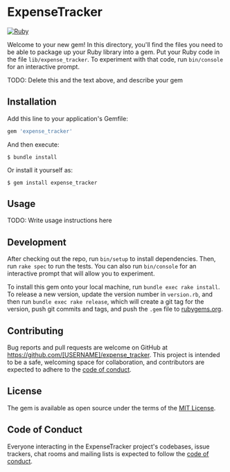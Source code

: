 # ExpenseTracker

[![Ruby](https://github.com/jsbezerra/expense_tracker/actions/workflows/tests.yml/badge.svg)](https://github.com/jsbezerra/expense_tracker/actions/workflows/tests.yml)

Welcome to your new gem! In this directory, you'll find the files you need to be able to package up your Ruby library into a gem. Put your Ruby code in the file `lib/expense_tracker`. To experiment with that code, run `bin/console` for an interactive prompt.

TODO: Delete this and the text above, and describe your gem

## Installation

Add this line to your application's Gemfile:

```ruby
gem 'expense_tracker'
```

And then execute:

    $ bundle install

Or install it yourself as:

    $ gem install expense_tracker

## Usage

TODO: Write usage instructions here

## Development

After checking out the repo, run `bin/setup` to install dependencies. Then, run `rake spec` to run the tests. You can also run `bin/console` for an interactive prompt that will allow you to experiment.

To install this gem onto your local machine, run `bundle exec rake install`. To release a new version, update the version number in `version.rb`, and then run `bundle exec rake release`, which will create a git tag for the version, push git commits and tags, and push the `.gem` file to [rubygems.org](https://rubygems.org).

## Contributing

Bug reports and pull requests are welcome on GitHub at https://github.com/[USERNAME]/expense_tracker. This project is intended to be a safe, welcoming space for collaboration, and contributors are expected to adhere to the [code of conduct](https://github.com/jsbezerra/expense_tracker/blob/master/CODE_OF_CONDUCT.md).


## License

The gem is available as open source under the terms of the [MIT License](https://opensource.org/licenses/MIT).

## Code of Conduct

Everyone interacting in the ExpenseTracker project's codebases, issue trackers, chat rooms and mailing lists is expected to follow the [code of conduct](https://github.com/[USERNAME]/expense_tracker/blob/master/CODE_OF_CONDUCT.md).
